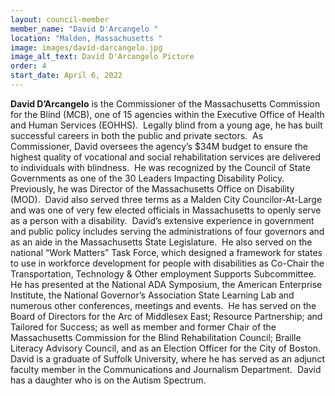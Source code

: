 ```yaml
---
layout: council-member
member_name: "David D'Arcangelo "
location: "Malden, Massachusetts "
image: images/david-darcangelo.jpg
image_alt_text: David D'Arcangelo Picture
order: 4
start_date: April 6, 2022
---
```

**David D’Arcangelo** is the Commissioner of the Massachusetts Commission for the Blind (MCB), one of 15 agencies within the Executive Office of Health and Human Services (EOHHS).  Legally blind from a young age, he has built successful careers in both the public and private sectors.  As Commissioner, David oversees the agency’s $34M budget to ensure the highest quality of vocational and social rehabilitation services are delivered to individuals with blindness.  He was recognized by the Council of State Governments as one of the 30 Leaders Impacting Disability Policy.  Previously, he was Director of the Massachusetts Office on Disability (MOD).  David also served three terms as a Malden City Councilor-At-Large and was one of very few elected officials in Massachusetts to openly serve as a person with a disability.  David’s extensive experience in government and public policy includes serving the administrations of four governors and as an aide in the Massachusetts State Legislature.  He also served on the national “Work Matters” Task Force, which designed a framework for states to use in workforce development for people with disabilities as Co-Chair the Transportation, Technology & Other employment Supports Subcommittee.  He has presented at the National ADA Symposium, the American Enterprise Institute, the National Governor’s Association State Learning Lab and numerous other conferences, meetings and events.  He has served on the Board of Directors for the Arc of Middlesex East; Resource Partnership; and Tailored for Success; as well as member and former Chair of the Massachusetts Commission for the Blind Rehabilitation Council; Braille Literacy Advisory Council, and as an Election Officer for the City of Boston.  David is a graduate of Suffolk University, where he has served as an adjunct faculty member in the Communications and Journalism Department.  David has a daughter who is on the Autism Spectrum.